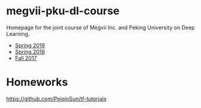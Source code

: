 # megvii-pku-dl-course
Homepage for the joint course of Megvii Inc. and Peking University on Deep Learning.
* [Spring 2019](slides19)
* [Spring 2018](slides18)
* [Fall 2017](slides)

# Homeworks
https://github.com/PeiqinSun/tf-tutorials
